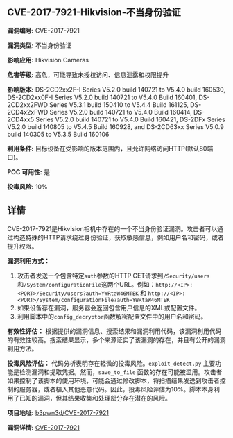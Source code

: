 ## CVE-2017-7921-Hikvision-不当身份验证

**漏洞编号:** CVE-2017-7921

**漏洞类型:** 不当身份验证

**影响应用:** Hikvision Cameras

**危害等级:** 高危，可能导致未授权访问、信息泄露和权限提升

**影响版本:** DS-2CD2xx2F-I Series V5.2.0 build 140721 to V5.4.0 build 160530, DS-2CD2xx0F-I Series V5.2.0 build 140721 to V5.4.0 Build 160401, DS-2CD2xx2FWD Series V5.3.1 build 150410 to V5.4.4 Build 161125, DS-2CD4x2xFWD Series V5.2.0 build 140721 to V5.4.0 Build 160414, DS-2CD4xx5 Series V5.2.0 build 140721 to V5.4.0 Build 160421, DS-2DFx Series V5.2.0 build 140805 to V5.4.5 Build 160928, and DS-2CD63xx Series V5.0.9 build 140305 to V5.3.5 Build 160106

**利用条件:** 目标设备在受影响的版本范围内，且允许网络访问HTTP(默认80端口)。

**POC 可用性:** 是

**投毒风险:** 10%

## 详情

CVE-2017-7921是Hikvision相机中存在的一个不当身份验证漏洞。攻击者可以通过构造特殊的HTTP请求绕过身份验证，获取敏感信息，例如用户名和密码，或者提升权限。

**漏洞利用方式：**
1.  攻击者发送一个包含特定`auth`参数的HTTP GET请求到`/Security/users`和`/System/configurationFile`这两个URL。例如：`http://<IP>:<PORT>/Security/users?auth=YWRtaW46MTEK` 和 `http://<IP>:<PORT>/System/configurationFile?auth=YWRtaW46MTEK`
2.  如果设备存在漏洞，服务器会返回包含用户信息的XML或配置文件。
3.  利用脚本中的`config_decryptor`函数解密配置文件中的用户名和密码。

**有效性评估：**
根据提供的漏洞信息、搜索结果和漏洞利用代码，该漏洞利用代码的有效性较高。搜索结果显示，多个来源证实了该漏洞的存在，并且有公开的漏洞利用方法。

**投毒风险评估：**
代码分析表明存在轻微的投毒风险。`exploit_detect.py` 主要功能是检测漏洞和提取凭据。然而，`save_to_file` 函数的存在可能被滥用。攻击者如果控制了该脚本的使用环境，可能会通过修改脚本，将扫描结果发送到攻击者控制的服务器，或者植入其他恶意代码。因此，投毒风险评估为10%。脚本本身利用了已知的漏洞，但其结果收集和处理部分存在潜在的风险。


**项目地址:** [b3pwn3d/CVE-2017-7921](https://github.com/b3pwn3d/CVE-2017-7921)

**漏洞详情:** [CVE-2017-7921](https://nvd.nist.gov/vuln/detail/CVE-2017-7921)